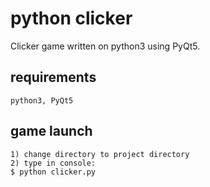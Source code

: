 # python clicker
Clicker game written on python3 using PyQt5.

## requirements
    python3, PyQt5

## game launch    
    1) change directory to project directory  
    2) type in console:  
    $ python clicker.py
    
